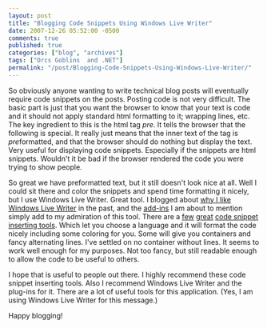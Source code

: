 ```yaml
---
layout: post
title: "Blogging Code Snippets Using Windows Live Writer"
date: 2007-12-26 05:52:00 -0500
comments: true
published: true
categories: ["blog", "archives"]
tags: ["Orcs Goblins  and .NET"]
permalink: "/post/Blogging-Code-Snippets-Using-Windows-Live-Writer/"
---
```

<!-- more -->

<p>So obviously anyone wanting to write technical blog posts will eventually require code snippets on the posts. Posting code is not very difficult. The basic part is just that you want the browser to know that your text is code and it should not apply standard html formatting to it; wrapping lines, etc. The key ingredient to this is the html tag <em>pre</em>. It tells the browser that the following is special. It really just means that the inner text of the tag is <em>pre</em>formatted, and that the browser should do nothing but display the text. Very useful for displaying code snippets. Especially if the snippets are html snippets. Wouldn't it be bad if the browser rendered the code you were trying to show people.</p>
<p>So great we have preformatted text, but it still doesn't look nice at all. Well I could sit there and color the snippets and spend time formatting it nicely, but I use Windows Live Writer. Great tool. I blogged about <a href="http://brendan.enrick.com/post/The-Joys-of-Windows-Live-Writer.aspx" target="_blank">why I like Windows Live Writer</a> in the past, and the <a href="http://gallery.live.com/results.aspx?c=0&amp;bt=9&amp;pl=8&amp;st=5" target="_blank">add-ins</a> I am about to mention simply add to my admiration of this tool. There are a <a href="http://gallery.live.com/liveItemDetail.aspx?li=1f57bd9b-a692-4593-9e9e-e2962d9c0eee&amp;bt=9&amp;pl=8" target="_blank">few</a> <a href="http://gallery.live.com/liveItemDetail.aspx?li=d4409446-af7f-42ec-aa20-78aa5bac4748&amp;bt=9&amp;pl=8" target="_blank">great</a> <a href="http://gallery.live.com/liveItemDetail.aspx?li=d8835a5e-28da-4242-82eb-e1a006b083b9&amp;bt=9&amp;pl=8" target="_blank">code snippet inserting tools</a>. Which let you choose a language and it will format the code nicely including some coloring for you. Some will give you containers and fancy alternating lines. I've settled on no container without lines. It seems to work well enough for my purposes. Not too fancy, but still readable enough to allow the code to be useful to others.</p>
<p>I hope that is useful to people out there. I highly recommend these code snippet inserting tools. Also I recommend Windows Live Writer and the plug-ins for it. There are a lot of useful tools for this application. (Yes, I am using Windows Live Writer for this message.)</p>
<p>Happy blogging!</p>
